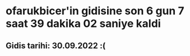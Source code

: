 # ofarukbicer'in gidisine son 6 gun 7 saat 39 dakika 02 saniye kaldi

## Gidis tarihi: 30.09.2022 :(